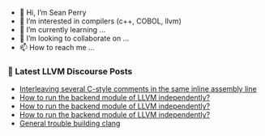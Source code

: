 - 👋 Hi, I’m Sean Perry
- 👀 I’m interested in compilers (c++, COBOL, llvm)
- 🌱 I’m currently learning ...
- 💞️ I’m looking to collaborate on ...
- 📫 How to reach me ...

<!---
s66perry/s66perry is a ✨ special ✨ repository because its `README.md` (this file) appears on your GitHub profile.
You can click the Preview link to take a look at your changes.
--->
### 📕 Latest LLVM Discourse Posts

<!-- DISCOURSE-LLVM:START -->
- [Interleaving several C-style comments in the same inline assembly line](https://discourse.llvm.org/t/interleaving-several-c-style-comments-in-the-same-inline-assembly-line/71353#post_9)
- [How to run the backend module of LLVM independently?](https://discourse.llvm.org/t/how-to-run-the-backend-module-of-llvm-independently/71390#post_3)
- [How to run the backend module of LLVM independently?](https://discourse.llvm.org/t/how-to-run-the-backend-module-of-llvm-independently/71390#post_2)
- [How to run the backend module of LLVM independently?](https://discourse.llvm.org/t/how-to-run-the-backend-module-of-llvm-independently/71390#post_1)
- [General trouble building clang](https://discourse.llvm.org/t/general-trouble-building-clang/71329#post_8)
<!-- DISCOURSE-LLVM:END -->
